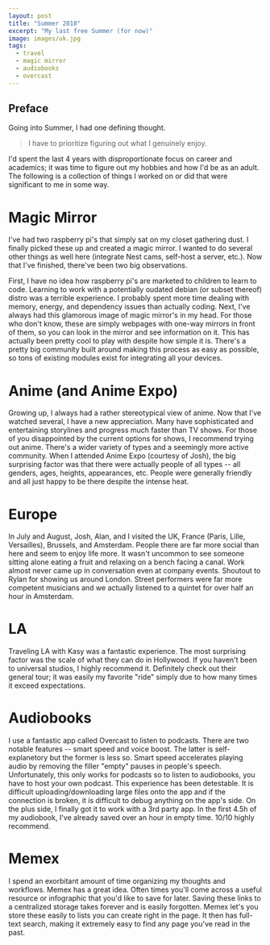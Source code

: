 ```yaml
---
layout: post
title: "Summer 2018"
excerpt: "My last free Summer (for now)"
image: images/uk.jpg
tags: 
  - travel
  - magic mirror
  - audiobooks
  - overcast
---
```


## Preface
Going into Summer, I had one defining thought.

> I have to prioritize figuring out what I genuinely enjoy.

I'd spent the last 4 years with disproportionate focus on career and academics; it was time to figure out
my hobbies and how I'd be as an adult. The following is a collection of things I worked on or did that were 
significant to me in some way. 


# Magic Mirror
I've had two raspberry pi's that simply sat on my closet gathering dust. I finally picked these up and created
a magic mirror. I wanted to do several other things as well here (integrate Nest cams, self-host a server, etc.). 
Now that I've finished, there've been two big observations. 

First, I have no idea how raspberry pi's are marketed to children to learn to code. Learning to work with a potentially oudated
debian (or subset thereof) distro was a terrible experience. I probably spent more time dealing with memory, energy, and
dependency issues than actually coding. Next, I've always had this glamorous image of magic mirror's in my head. For those
who don't know, these are simply webpages with one-way mirrors in front of them, so you can look in the mirror and 
see information on it. This has actually been pretty cool to play with despite how simple it is. There's a pretty
big community built around making this process as easy as possible, so tons of existing modules exist for integrating 
all your devices.

# Anime (and Anime Expo)
Growing up, I always had a rather stereotypical view of anime. Now that I've watched several, I have a new appreciation.
Many have sophisticated and entertaining storylines and progress much faster than TV shows. For those of you
disappointed by the current options for shows, I recommend trying out anime. There's a wider variety of types and
a seemingly more active community. When I attended Anime Expo (courtesy of Josh), the big surprising factor
was that there were actually people of all types -- all genders, ages, heights, appearances, etc. People
were generally friendly and all just happy to be there despite the intense heat. 

# Europe
In July and August, Josh, Alan, and I visited the UK, France (Paris, Lille, Versailles), Brussels, and Amsterdam.
People there are far more social than here and seem to enjoy life more. It wasn't uncommon to see someone 
sitting alone eating a fruit and relaxing on a bench facing a canal. Work almost never came up in conversation
even at company events. Shoutout to Rylan for showing us around London. Street performers were far more competent
musicians and we actually listened to a quintet for over half an hour in Amsterdam. 

# LA
Traveling LA with Kasy was a fantastic experience. The most surprising factor was the scale of what they can do in 
Hollywood. If you haven't been to universal studios, I highly recommend it. Definitely check out their general tour; it was
easily my favorite "ride" simply due to how many times it exceed expectations.

# Audiobooks
I use a fantastic app called Overcast to listen to podcasts. There are two notable features -- smart speed and voice boost.
The latter is self-explanetory but the former is less so. Smart speed accelerates playing audio by removing the filler
"empty" pauses in people's speech. Unfortunately, this only works for podcasts so to listen to audiobooks, you have
to host your own podcast. This experience has been detestable. It is difficult uploading/downloading large files onto the app
and if the connection is broken, it is difficult to debug anything on the app's side. On the plus side, I finally got 
it to work with a 3rd party app. In the first 4.5h of my audiobook, I've already saved over an hour in empty time. 10/10
highly recommend.

# Memex
I spend an exorbitant amount of time organizing my thoughts and workflows. Memex has a great idea. Often times
you'll come across a useful resource or infographic that you'd like to save for later. Saving these links to a centralized
storage takes forever and is easily forgotten. Memex let's you store these easily to lists you can create right in the page. 
It then has full-text search, making it extremely easy to find any page you've read in the past. 
